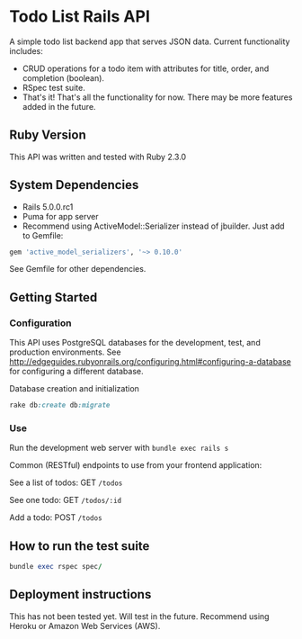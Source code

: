 # Todo List Rails API
A simple todo list backend app that serves JSON data. Current functionality includes:

* CRUD operations for a todo item with attributes for title, order, and completion (boolean).
* RSpec test suite.
* That's it! That's all the functionality for now. There may be more features added in the future.


## Ruby Version
This API was written and tested with Ruby 2.3.0

## System Dependencies
* Rails 5.0.0.rc1
* Puma for app server
* Recommend using ActiveModel::Serializer instead of jbuilder. Just add to Gemfile:

```ruby
gem 'active_model_serializers', '~> 0.10.0'
```

See Gemfile for other dependencies.

## Getting Started
### Configuration

This API uses PostgreSQL databases for the development, test, and production environments. See http://edgeguides.rubyonrails.org/configuring.html#configuring-a-database for configuring a different database.

Database creation and initialization

```ruby
rake db:create db:migrate
```

### Use

Run the development web server with `bundle exec rails s`

Common (RESTful) endpoints to use from your frontend application:

See a list of todos:
GET `/todos`

See one todo:
GET `/todos/:id`

Add a todo:
POST `/todos`

## How to run the test suite

```ruby
bundle exec rspec spec/
```

## Deployment instructions
This has not been tested yet. Will test in the future. Recommend using Heroku or Amazon Web Services (AWS).
